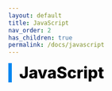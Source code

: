 ```yaml
---
layout: default
title: JavaScript
nav_order: 2
has_children: true
permalink: /docs/javascript
---
```


<div style="font-size:32px; font-weight: 800; border-left: 7px solid #0687f0; padding-left:15px !important; color:#000000">JavaScript</div>

